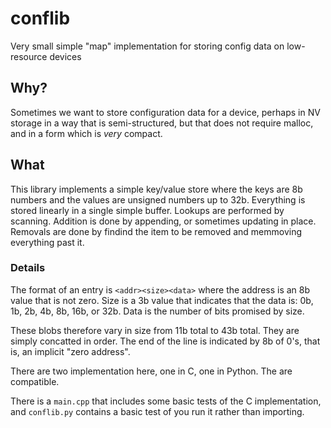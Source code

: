 # conflib

Very small simple "map" implementation for storing config data on low-resource devices

## Why?

Sometimes we want to store configuration data for a device, perhaps in NV storage
in a way that is semi-structured, but that does not require malloc, and in a form
which is _very_ compact.

## What

This library implements a simple key/value store where the keys are 8b numbers
and the values are unsigned numbers up to 32b. Everything is stored linearly
in a single simple buffer. Lookups are performed by scanning. Addition is done
by appending, or sometimes updating in place. Removals are done by findind the
item to be removed and memmoving everything past it.

### Details

The format of an entry is `<addr><size><data>` where the address is an 8b
value that is not zero. Size is a 3b value that indicates that the data is:
0b, 1b, 2b, 4b, 8b, 16b, or 32b. Data is the number of bits promised by size.

These blobs therefore vary in size from 11b total to 43b total. They are simply
concatted in order. The end of the line is indicated  by 8b of 0's, that is, an
implicit "zero address".


There are two implementation here, one in C, one in Python. The are compatible.

There is a `main.cpp` that includes some basic tests of the C implementation,
and `conflib.py` contains a basic test of you run it rather than importing.


